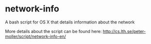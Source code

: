 # network-info
A bash script for OS X that details information about the network

More details about the script can be found here:
http://cs.lth.se/peter-moller/script/network-info-en/
